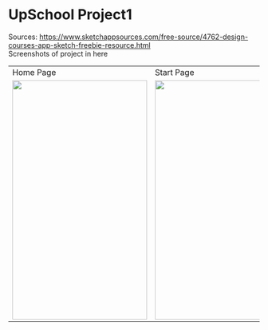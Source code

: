 # UpSchool Project1
 Sources: https://www.sketchappsources.com/free-source/4762-design-courses-app-sketch-freebie-resource.html
 </br> Screenshots of project in here

<table>
  <tr>
    <td>Home Page</td>
     <td>Start Page</td>
     <td>Access Page</td>
  </tr>
  <tr>
    <td><img src="https://user-images.githubusercontent.com/61434175/164187138-19368e99-8f7f-4221-bacd-0abcf838467c.PNG" width=270 height=480></td>
    <td><img src="https://user-images.githubusercontent.com/61434175/164187140-16dc7d5c-7c31-47a9-b7e5-6d8966d31e8f.PNG" width=270 height=480></td>
    <td><img src="https://user-images.githubusercontent.com/61434175/164187141-0f5ca105-0f76-406c-854a-b0263490b5ad.PNG" width=270 height=480></td>
  </tr>
 </table>

